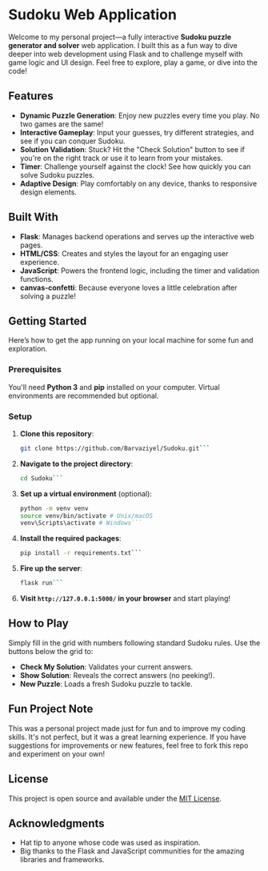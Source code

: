 # Sudoku Web Application

Welcome to my personal project—a fully interactive **Sudoku puzzle generator and solver** web application. I built this as a fun way to dive deeper into web development using Flask and to challenge myself with game logic and UI design. Feel free to explore, play a game, or dive into the code!

## Features

- **Dynamic Puzzle Generation**: Enjoy new puzzles every time you play. No two games are the same!
- **Interactive Gameplay**: Input your guesses, try different strategies, and see if you can conquer Sudoku.
- **Solution Validation**: Stuck? Hit the "Check Solution" button to see if you're on the right track or use it to learn from your mistakes.
- **Timer**: Challenge yourself against the clock! See how quickly you can solve Sudoku puzzles.
- **Adaptive Design**: Play comfortably on any device, thanks to responsive design elements.

## Built With

- **Flask**: Manages backend operations and serves up the interactive web pages.
- **HTML/CSS**: Creates and styles the layout for an engaging user experience.
- **JavaScript**: Powers the frontend logic, including the timer and validation functions.
- **canvas-confetti**: Because everyone loves a little celebration after solving a puzzle!

## Getting Started

Here’s how to get the app running on your local machine for some fun and exploration.

### Prerequisites

You'll need **Python 3** and **pip** installed on your computer. Virtual environments are recommended but optional.

### Setup

1. **Clone this repository**:
    ```bash
    git clone https://github.com/Barvaziyel/Sudoku.git```

2. **Navigate to the project directory**:
    ```bash
    cd Sudoku```

3. **Set up a virtual environment** (optional):
    ```bash
    python -m venv venv
    source venv/bin/activate # Unix/macOS
    venv\Scripts\activate # Windows```

4. **Install the required packages**:
    ```bash
    pip install -r requirements.txt```

5. **Fire up the server**:
    ```bash
    flask run```

6. **Visit `http://127.0.0.1:5000/` in your browser** and start playing!

## How to Play

Simply fill in the grid with numbers following standard Sudoku rules. Use the buttons below the grid to:
- **Check My Solution**: Validates your current answers.
- **Show Solution**: Reveals the correct answers (no peeking!).
- **New Puzzle**: Loads a fresh Sudoku puzzle to tackle.

## Fun Project Note

This was a personal project made just for fun and to improve my coding skills. It's not perfect, but it was a great learning experience. If you have suggestions for improvements or new features, feel free to fork this repo and experiment on your own!

## License

This project is open source and available under the [MIT License](LICENSE).

## Acknowledgments

- Hat tip to anyone whose code was used as inspiration.
- Big thanks to the Flask and JavaScript communities for the amazing libraries and frameworks.
